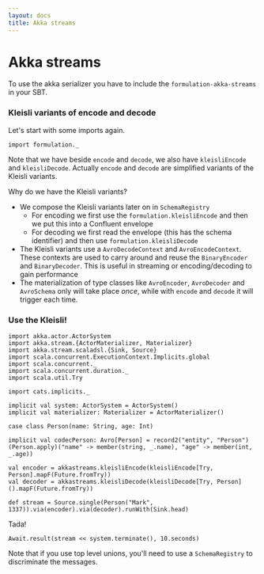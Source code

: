 ```yaml
---
layout: docs
title: Akka streams
---
```

 
# Akka streams

To use the akka serializer you have to include the `formulation-akka-streams` in your SBT.

### Kleisli variants of encode and decode

Let's start with some imports again.

```tut:silent
import formulation._
```

Note that we have beside `encode` and `decode`, we also have
`kleisliEncode` and `kleisliDecode`. Actually `encode` and `decode` are simplified variants of
the Kleisli variants.

Why do we have the Kleisli variants?

- We compose the Kleisli variants later on in `SchemaRegistry`
    - For encoding we first use the `formulation.kleisliEncode` and then we put this into a Confluent envelope
    - For decoding we first read the envelope (this has the schema identifier) and then use `formulation.kleisliDecode`
- The Kleisli variants use a `AvroDecodeContext` and `AvroEncodeContext`. These contexts are used to carry around and reuse the `BinaryEncoder` and `BinaryDecoder`. This is useful in streaming or encoding/decoding to gain performance
- The materialization of type classes like `AvroEncoder`, `AvroDecoder` and `AvroSchema` only will take place _once_, while with `encode` and `decode` it will trigger each time.

### Use the Kleisli!

```tut:silent
import akka.actor.ActorSystem
import akka.stream.{ActorMaterializer, Materializer}
import akka.stream.scaladsl.{Sink, Source}
import scala.concurrent.ExecutionContext.Implicits.global
import scala.concurrent._
import scala.concurrent.duration._
import scala.util.Try

import cats.implicits._

implicit val system: ActorSystem = ActorSystem()
implicit val materializer: Materializer = ActorMaterializer()

case class Person(name: String, age: Int)

implicit val codecPerson: Avro[Person] = record2("entity", "Person")(Person.apply)("name" -> member(string, _.name), "age" -> member(int, _.age)) 

val encoder = akkastreams.kleisliEncode(kleisliEncode[Try, Person].mapF(Future.fromTry))
val decoder = akkastreams.kleisliDecode(kleisliDecode[Try, Person]().mapF(Future.fromTry))

def stream = Source.single(Person("Mark", 1337)).via(encoder).via(decoder).runWith(Sink.head)
```

Tada!

```tut
Await.result(stream << system.terminate(), 10.seconds)
```

Note that if you use top level unions, you'll need to use a `SchemaRegistry` to discriminate the messages.




